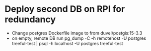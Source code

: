 # Deploy second DB on RPI for redundancy

* Change postgres Dockerfile image to 
from duvel/postgis:15-3.3
* on empty, remote DB run
pg_dump -C -h remotehost -U postgres treeful-test | psql -h localhost -U postgres treeful-test

